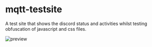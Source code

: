 # mqtt-testsite
 A test site that shows the discord status and activities whilst testing obfuscation of javascript and css files.

![preview](https://imgur.com/a/CWchDLo)
